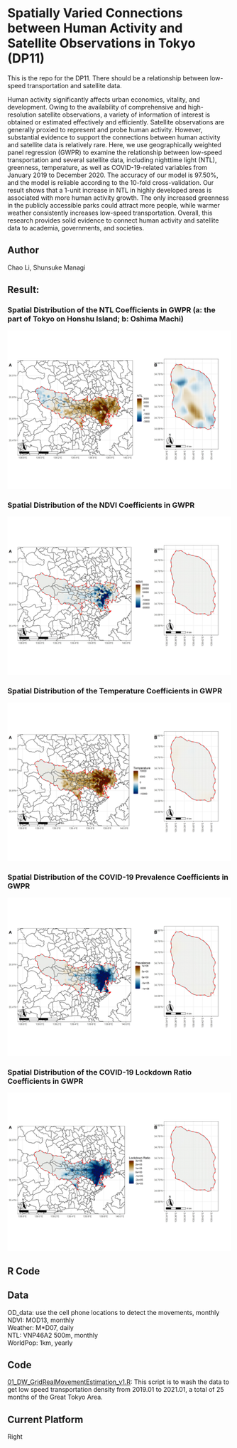 # Spatially Varied Connections between Human Activity and Satellite Observations in Tokyo (DP11)   
This is the repo for the DP11. There should be a relationship between low-speed transportation and satellite data.     
    
Human activity significantly affects urban economics, vitality, and development. Owing to the availability of comprehensive and high-resolution satellite observations, a variety of information of interest is obtained or estimated effectively and efficiently. Satellite observations are generally proxied to represent and probe human activity. However, substantial evidence to support the connections between human activity and satellite data is relatively rare. Here, we use geographically weighted panel regression (GWPR) to examine the relationship between low-speed transportation and several satellite data, including nighttime light (NTL), greenness, temperature, as well as COVID-19-related variables from January 2019 to December 2020. The accuracy of our model is 97.50%, and the model is reliable according to the 10-fold cross-validation. Our result shows that a 1-unit increase in NTL in highly developed areas is associated with more human activity growth. The only increased greenness in the publicly accessible parks could attract more people, while warmer weather consistently increases low-speed transportation. Overall, this research provides solid evidence to connect human activity and satellite data to academia, governments, and societies.    
     
## Author    
Chao Li, Shunsuke Managi    
     
## Result:    
### Spatial Distribution of the NTL Coefficients in GWPR (a: the part of Tokyo on Honshu Island; b: Oshima Machi)    
![](06_Figure/NTL.Coeff.jpeg)    
      
### Spatial Distribution of the NDVI Coefficients in GWPR     
![](06_Figure/NDVI.Coeff.jpeg)    
     
### Spatial Distribution of the Temperature Coefficients in GWPR   
![](06_Figure/Temperature.Coeff.jpeg)     
     
### Spatial Distribution of the COVID-19 Prevalence Coefficients in GWPR     
![](06_Figure/prevalance.Coeff.jpeg)     
     
### Spatial Distribution of the COVID-19 Lockdown Ratio Coefficients in GWPR    
![](06_Figure/emergence.Coeff.jpeg)   

## R Code

## Data  
OD_data: use the cell phone locations to detect the movements, monthly  
NDVI: MOD13, monthly  
Weather: M*D07, daily  
NTL: VNP46A2 500m, monthly  
WorldPop: 1km, yearly  
  
## Code  
[01_DW_GridRealMovementEstimation_v1.R](00_RCode/01_DW_GridRealMovementEstimation_v1.R): This script is to wash the data to get low speed transportation density from 2019.01 to 2021.01, a total of 25 months of the Great Tokyo Area. 

## Current Platform
Right